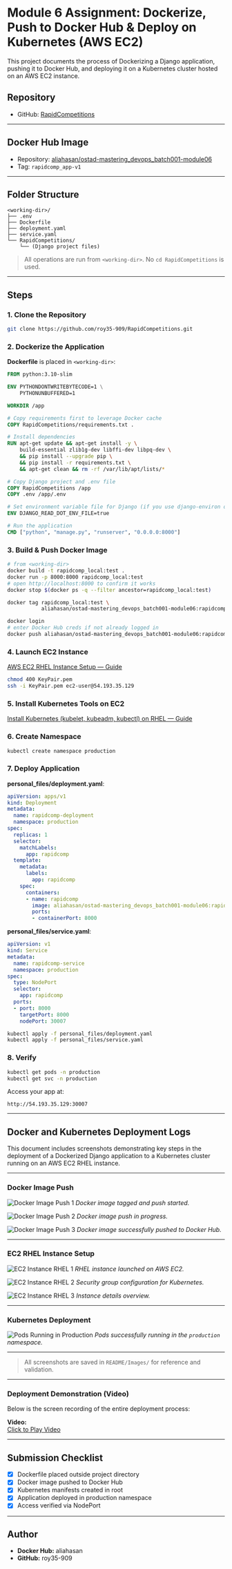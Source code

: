 # Module 6 Assignment: Dockerize, Push to Docker Hub & Deploy on Kubernetes (AWS EC2)

This project documents the process of Dockerizing a Django application, pushing it to Docker Hub, and deploying it on a Kubernetes cluster hosted on an AWS EC2 instance.

## Repository

- GitHub: [RapidCompetitions](https://github.com/roy35-909/RapidCompetitions)

---

## Docker Hub Image

- Repository: [aliahasan/ostad-mastering_devops_batch001-module06](https://hub.docker.com/r/aliahasan/ostad-mastering_devops_batch001-module06)
- Tag: `rapidcomp_app-v1`

---

## Folder Structure

```
<working-dir>/
├── .env
├── Dockerfile
├── deployment.yaml
├── service.yaml
└── RapidCompetitions/
    └── (Django project files)
```

> All operations are run from `<working-dir>`. No `cd RapidCompetitions` is used.

---

## Steps

### 1. Clone the Repository

```bash
git clone https://github.com/roy35-909/RapidCompetitions.git
```

### 2. Dockerize the Application

**Dockerfile** is placed in `<working-dir>`:

```dockerfile
FROM python:3.10-slim

ENV PYTHONDONTWRITEBYTECODE=1 \
    PYTHONUNBUFFERED=1

WORKDIR /app

# Copy requirements first to leverage Docker cache
COPY RapidCompetitions/requirements.txt .

# Install dependencies
RUN apt-get update && apt-get install -y \
    build-essential zlib1g-dev libffi-dev libpq-dev \
    && pip install --upgrade pip \
    && pip install -r requirements.txt \
    && apt-get clean && rm -rf /var/lib/apt/lists/*

# Copy Django project and .env file
COPY RapidCompetitions /app
COPY .env /app/.env

# Set environment variable file for Django (if you use django-environ or similar)
ENV DJANGO_READ_DOT_ENV_FILE=true

# Run the application
CMD ["python", "manage.py", "runserver", "0.0.0.0:8000"]
```

### 3. Build & Push Docker Image

```bash
# from <working‑dir>
docker build -t rapidcomp_local:test .
docker run -p 8000:8000 rapidcomp_local:test
# open http://localhost:8000 to confirm it works
docker stop $(docker ps -q --filter ancestor=rapidcomp_local:test)

docker tag rapidcomp_local:test \
           aliahasan/ostad-mastering_devops_batch001-module06:rapidcomp_app-v1

docker login      
# enter Docker Hub creds if not already logged in
docker push aliahasan/ostad-mastering_devops_batch001-module06:rapidcomp_app-v1
```

### 4. Launch EC2 Instance

[AWS EC2 RHEL Instance Setup — Guide](README/README_RHEL_Setup-Guide.md)

```bash
chmod 400 KeyPair.pem
ssh -i KeyPair.pem ec2-user@54.193.35.129
```

### 5. Install Kubernetes Tools on EC2
 
[Install Kubernetes (kubelet, kubeadm, kubectl) on RHEL — Guide](README/README_Kubernetes_kubelet_kubeadm_kubectl_Install_RHEL.md)


### 6. Create Namespace

```bash
kubectl create namespace production
```

### 7. Deploy Application

**personal_files/deployment.yaml**:
```yaml
apiVersion: apps/v1
kind: Deployment
metadata:
  name: rapidcomp-deployment
  namespace: production
spec:
  replicas: 1
  selector:
    matchLabels:
      app: rapidcomp
  template:
    metadata:
      labels:
        app: rapidcomp
    spec:
      containers:
      - name: rapidcomp
        image: aliahasan/ostad-mastering_devops_batch001-module06:rapidcomp_app-v1
        ports:
        - containerPort: 8000
```

**personal_files/service.yaml**:
```yaml
apiVersion: v1
kind: Service
metadata:
  name: rapidcomp-service
  namespace: production
spec:
  type: NodePort
  selector:
    app: rapidcomp
  ports:
  - port: 8000
    targetPort: 8000
    nodePort: 30007
```

```bash
kubectl apply -f personal_files/deployment.yaml
kubectl apply -f personal_files/service.yaml
```

### 8. Verify

```bash
kubectl get pods -n production
kubectl get svc -n production
```

Access your app at:
```
http://54.193.35.129:30007
```

---

## Docker and Kubernetes Deployment Logs

This document includes screenshots demonstrating key steps in the deployment of a Dockerized Django application to a Kubernetes cluster running on an AWS EC2 RHEL instance.

---

### Docker Image Push

![Docker Image Push 1](README/Images/Docker%20Image%20Push%20(1).png)
*Docker image tagged and push started.*

![Docker Image Push 2](README/Images/Docker%20Image%20Push%20(2).png)
*Docker image push in progress.*

![Docker Image Push 3](README/Images/Docker%20Image%20Push%20(3).png)
*Docker image successfully pushed to Docker Hub.*

---

### EC2 RHEL Instance Setup

![EC2 Instance RHEL 1](README/Images/EC2_Instance_RHEL%20(1).png)
*RHEL instance launched on AWS EC2.*

![EC2 Instance RHEL 2](README/Images/EC2_Instance_RHEL%20(2).png)
*Security group configuration for Kubernetes.*

![EC2 Instance RHEL 3](README/Images/EC2_Instance_RHEL%20(3).png)
*Instance details overview.*

---

### Kubernetes Deployment

![Pods Running in Production](README/Images/Pods%20running%20in%20production%20namespace.png)
*Pods successfully running in the `production` namespace.*

---

> All screenshots are saved in `README/Images/` for reference and validation.

---

### Deployment Demonstration (Video)

Below is the screen recording of the entire deployment process:

**Video:**  
[Click to Play Video](README/Videos/Video.mp4)

---

## Submission Checklist

- [x] Dockerfile placed outside project directory
- [x] Docker image pushed to Docker Hub
- [x] Kubernetes manifests created in root
- [x] Application deployed in production namespace
- [x] Access verified via NodePort

---

## Author

- **Docker Hub:** aliahasan
- **GitHub:** roy35-909
